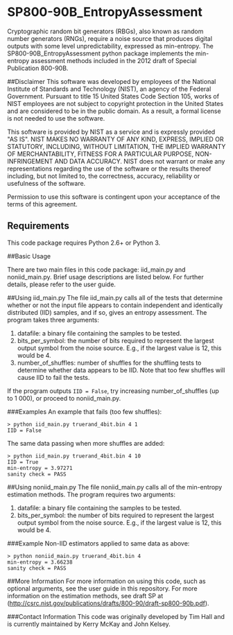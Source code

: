 # SP800-90B_EntropyAssessment
Cryptographic random bit generators (RBGs), also known as random number generators (RNGs), require a noise source that produces digital outputs with some level unpredictability, expressed as min-entropy. 
The SP800-90B_EntropyAssessment python package implements the min-entropy assessment methods included in the 2012 draft of Special Publication 800-90B.

##Disclaimer
This software was developed by employees of the National Institute of Standards and Technology (NIST), an agency of the Federal Government. Pursuant to title 15 United States Code Section 105, works of NIST employees are not subject to copyright protection in the United States and are considered to be in the public domain. As a result, a formal license is not needed to use the software. 

This software is provided by NIST as a service and is expressly provided "AS IS". NIST MAKES NO WARRANTY OF ANY KIND, EXPRESS, IMPLIED OR STATUTORY, INCLUDING, WITHOUT LIMITATION, THE IMPLIED WARRANTY OF MERCHANTABILITY, FITNESS FOR A PARTICULAR PURPOSE, NON-INFRINGEMENT AND DATA ACCURACY. NIST does not warrant or make any representations regarding the use of the software or the results thereof including, but not limited to, the correctness, accuracy, reliability or usefulness of the software. 

Permission to use this software is contingent upon your acceptance of the terms of this agreement.

## Requirements

This code package requires Python 2.6+ or Python 3.

##Basic Usage

There are two main files in this code package: iid_main.py and noniid_main.py. Brief usage descriptions are listed below. For further details, please refer to the user guide.

##Using iid_main.py
The file iid_main.py calls all of the tests that determine whether or not the input file appears to contain independent and identically distributed (IID) samples, and if so, gives an entropy assessment. 
The program takes three arguments: 

1. 	datafile: a binary file containing the samples to be tested.
2. 	bits_per_symbol: the number of bits required to represent the largest output symbol from the noise source. E.g., if the largest value is 12, this would be 4.
3. 	number_of_shuffles: number of shuffles for the shuffling tests to determine whether data appears to be IID. Note that too few shuffles will cause IID to fail the tests.

If the program outputs `IID = False`, try increasing number_of_shuffles (up to 1 000), or proceed to noniid_main.py.

###Examples
An example that fails (too few shuffles):

	> python iid_main.py truerand_4bit.bin 4 1
	IID = False


The same data passing when more shuffles are added:

	> python iid_main.py truerand_4bit.bin 4 10
	IID = True
	min-entropy = 3.97271
	sanity check = PASS

##Using noniid_main.py
The file noniid_main.py calls all of the min-entropy estimation methods. The program requires two arguments:

1. 	datafile: a binary file containing the samples to be tested.
2. 	bits_per_symbol: the number of bits required to represent the largest output symbol from the noise source. E.g., if the largest value is 12, this would be 4.

###Example
Non-IID estimators applied to same data as above:

	> python noniid_main.py truerand_4bit.bin 4
	min-entropy = 3.66238
	sanity check = PASS


##More Information
For more information on using this code, such as optional arguments, see the user guide in this repository.
For more information on the estimation methods, see draft SP at (http://csrc.nist.gov/publications/drafts/800-90/draft-sp800-90b.pdf).

###Contact Information
This code was originally developed by Tim Hall and is currently maintained by Kerry McKay and John Kelsey.